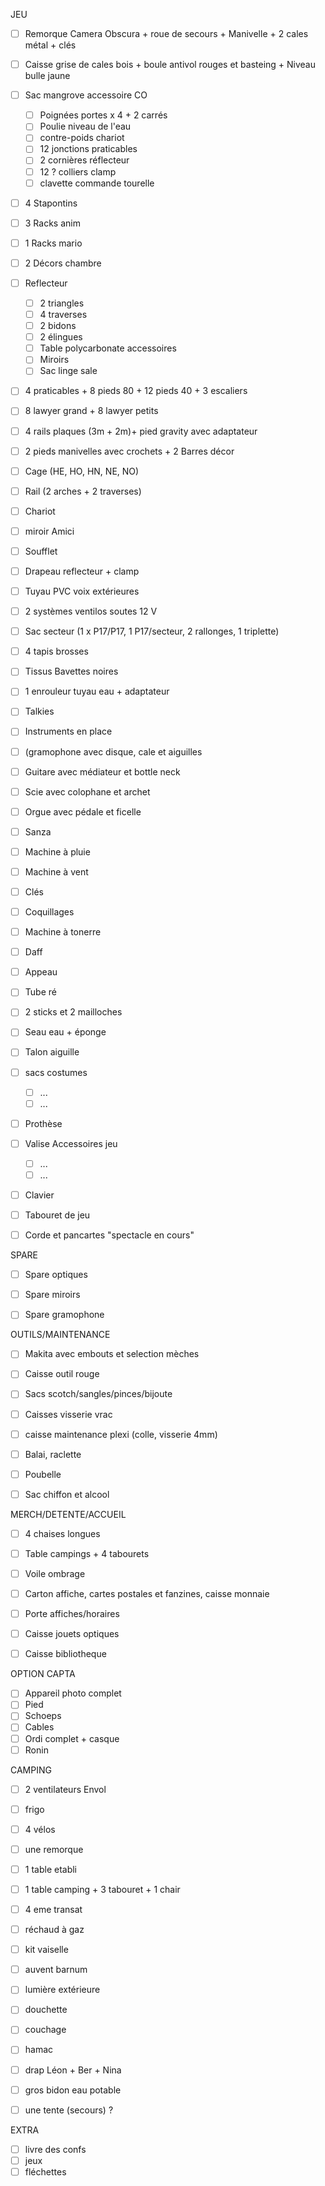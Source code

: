 JEU

 - [ ] Remorque Camera Obscura + roue de secours + Manivelle + 2 cales métal + clés
 - [ ] Caisse grise de cales bois + boule antivol rouges et basteing + Niveau bulle jaune
 - [ ] Sac mangrove accessoire CO
   - [ ] Poignées portes x 4 + 2 carrés
   - [ ] Poulie niveau de l'eau
   - [ ] contre-poids chariot
   - [ ] 12 jonctions praticables
   - [ ] 2 cornières réflecteur
   - [ ] 12 ? colliers clamp
   - [ ] clavette commande tourelle
 - [ ] 4 Stapontins
 - [ ] 3 Racks anim
 - [ ] 1 Racks mario
 - [ ] 2 Décors chambre
 - [ ] Reflecteur
   - [ ] 2 triangles
   - [ ] 4 traverses
   - [ ] 2 bidons
   - [ ] 2 élingues
   - [ ] Table polycarbonate accessoires
   - [ ] Miroirs
   - [ ] Sac linge sale
 - [ ] 4 praticables + 8 pieds 80 + 12 pieds 40 + 3 escaliers
 - [ ] 8 lawyer grand + 8 lawyer petits
 - [ ] 4 rails plaques (3m + 2m)+ pied gravity avec adaptateur
 - [ ] 2 pieds manivelles avec crochets + 2 Barres décor
 - [ ] Cage (HE, HO, HN, NE, NO)
 - [ ] Rail (2 arches + 2 traverses)
 - [ ] Chariot
 - [ ] miroir Amici
 - [ ] Soufflet
 - [ ] Drapeau reflecteur + clamp
 - [ ] Tuyau PVC voix extérieures
 - [ ] 2 systèmes ventilos soutes 12 V
 - [ ] Sac secteur (1 x P17/P17, 1 P17/secteur, 2 rallonges, 1 triplette)
 - [ ] 4 tapis brosses
 - [ ] Tissus Bavettes noires
 - [ ] 1 enrouleur tuyau eau + adaptateur
 - [ ] Talkies
 - [ ]  Instruments en place
   - [ ]  (gramophone avec disque, cale et aiguilles
   - [ ]  Guitare avec médiateur et bottle neck
   - [ ]  Scie avec colophane et archet
   - [ ]  Orgue avec pédale et ficelle
   - [ ]  Sanza
   - [ ]  Machine à pluie
   - [ ]  Machine à vent
   - [ ]  Clés
   - [ ]  Coquillages
   - [ ]  Machine à tonerre
   - [ ]  Daff
   - [ ]  Appeau
   - [ ]  Tube ré
   - [ ]  2 sticks et 2 mailloches
   - [ ]  Seau eau + éponge
   - [ ]  Talon aiguille
 - [ ] sacs costumes
   - [ ] ...
   - [ ] ...
 - [ ] Prothèse
 - [ ] Valise Accessoires jeu
   - [ ] ...
   - [ ] ...
 - [ ] Clavier
 - [ ] Tabouret de jeu
 - [ ] Corde et pancartes "spectacle en cours"


SPARE

 - [ ] Spare optiques
 - [ ] Spare miroirs
 - [ ] Spare gramophone

 
OUTILS/MAINTENANCE

 - [ ] Makita avec embouts et selection mèches
 - [ ] Caisse outil rouge
 - [ ] Sacs scotch/sangles/pinces/bijoute
 - [ ] Caisses visserie vrac
 - [ ] caisse maintenance plexi (colle, visserie 4mm)
 - [ ] Balai, raclette
 - [ ] Poubelle
 - [ ] Sac chiffon et alcool


MERCH/DETENTE/ACCUEIL

 - [ ] 4 chaises longues
 - [ ] Table campings + 4 tabourets
 - [ ] Voile ombrage
 - [ ] Carton affiche, cartes postales et fanzines, caisse monnaie
 - [ ] Porte affiches/horaires
 - [ ] Caisse jouets optiques
 - [ ] Caisse bibliotheque


OPTION CAPTA

- [ ] Appareil photo complet
- [ ] Pied
- [ ] Schoeps
- [ ] Cables
- [ ] Ordi complet + casque
- [ ] Ronin

CAMPING

- [ ] 2 ventilateurs Envol
- [ ] frigo
- [ ] 4 vélos
- [ ] une remorque
- [ ] 1 table etabli
- [ ] 1 table camping + 3 tabouret + 1 chair
- [ ] 4 eme transat  
- [ ] réchaud à gaz
- [ ] kit vaiselle
- [ ] auvent barnum
- [ ] lumière extérieure
- [ ] douchette
- [ ] couchage
- [ ] hamac
- [ ] drap Léon + Ber + Nina
- [ ] gros bidon eau potable
- [ ] une tente (secours) ?


EXTRA

- [ ] livre des confs
- [ ] jeux
- [ ] fléchettes
